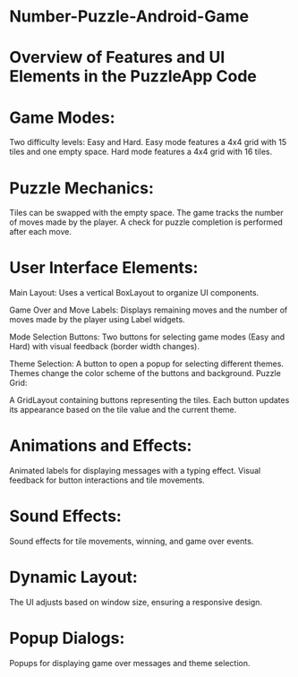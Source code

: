 # Number-Puzzle-Android-Game

# Overview of Features and UI Elements in the PuzzleApp Code

# Game Modes:

Two difficulty levels: Easy and Hard.
Easy mode features a 4x4 grid with 15 tiles and one empty space.
Hard mode features a 4x4 grid with 16 tiles.

# Puzzle Mechanics:

Tiles can be swapped with the empty space.
The game tracks the number of moves made by the player.
A check for puzzle completion is performed after each move.

# User Interface Elements:

Main Layout:
Uses a vertical BoxLayout to organize UI components.

Game Over and Move Labels:
Displays remaining moves and the number of moves made by the player using Label widgets.

Mode Selection Buttons:
Two buttons for selecting game modes (Easy and Hard) with visual feedback (border width changes).

Theme Selection:
A button to open a popup for selecting different themes.
Themes change the color scheme of the buttons and background.
Puzzle Grid:

A GridLayout containing buttons representing the tiles.
Each button updates its appearance based on the tile value and the current theme.

# Animations and Effects:

Animated labels for displaying messages with a typing effect.
Visual feedback for button interactions and tile movements.

# Sound Effects:

Sound effects for tile movements, winning, and game over events.

# Dynamic Layout:

The UI adjusts based on window size, ensuring a responsive design.

# Popup Dialogs:

Popups for displaying game over messages and theme selection.
